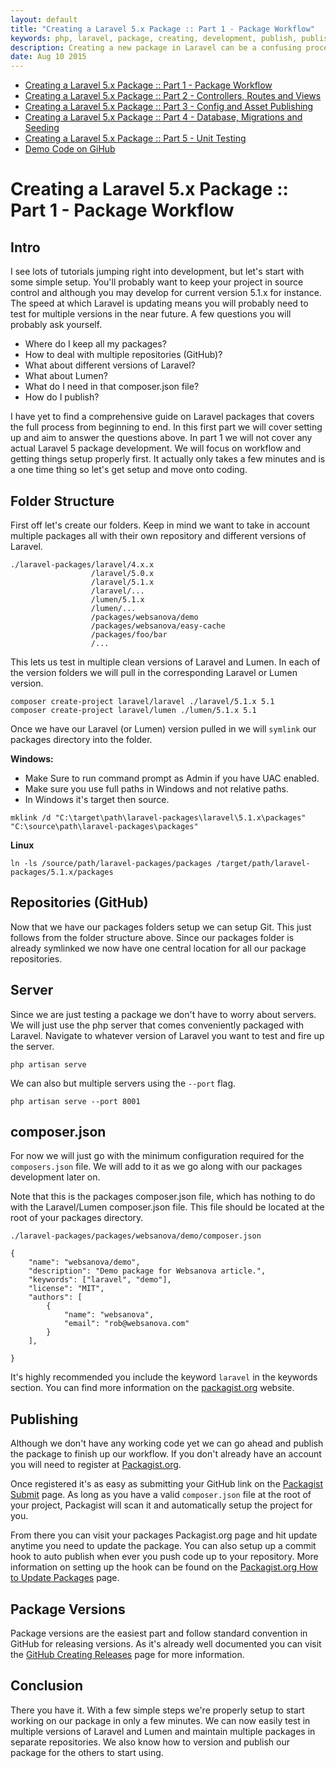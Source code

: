 ```yaml
---
layout: default
title: "Creating a Laravel 5.x Package :: Part 1 - Package Workflow"
keywords: php, laravel, package, creating, development, publish, publishing, version, websanova
description: Creating a new package in Laravel can be a confusing process. In Part 1 we cover the process from setting up to publishing our packages.
date: Aug 10 2015
---
```


* [Creating a Laravel 5.x Package :: Part 1 - Package Workflow](/creating-a-new-package-in-laravel-5-part-1-package-workflow)
* [Creating a Laravel 5.x Package :: Part 2 - Controllers, Routes and Views](/creating-a-new-package-in-laravel-5-part-2-controllers-routes-and-views)
* [Creating a Laravel 5.x Package :: Part 3 - Config and Asset Publishing](/creating-a-new-package-in-laravel-5-part-3-config-and-asset-publishing)
* [Creating a Laravel 5.x Package :: Part 4 - Database, Migrations and Seeding](/creating-a-new-package-in-laravel-5-part-4-database-migrations-and-seeding)
* [Creating a Laravel 5.x Package :: Part 5 - Unit Testing](/creating-a-new-package-in-laravel-5-part-5-unit-testing)
* [Demo Code on GiHub](https://github.com/websanova/laravel-demo)

# Creating a Laravel 5.x Package :: Part 1 - Package Workflow

## Intro

I see lots of tutorials jumping right into development, but let's start with some simple setup. You'll probably want to keep your project in source control and although you may develop for current version 5.1.x for instance. The speed at which Laravel is updating means you will probably need to test for multiple versions in the near future. A few questions you will probably ask yourself.

* Where do I keep all my packages?
* How to deal with multiple repositories (GitHub)?
* What about different versions of Laravel?
* What about Lumen?
* What do I need in that composer.json file?
* How do I publish?

I have yet to find a comprehensive guide on Laravel packages that covers the full process from beginning to end. In this first part we will cover setting up and aim to answer the questions above. In part 1 we will not cover any actual Laravel 5 package development. We will focus on workflow and getting things setup properly first. It actually only takes a few minutes and is a one time thing so let's get setup and move onto coding.

## Folder Structure

First off let's create our folders. Keep in mind we want to take in account multiple packages all with their own repository and different versions of Laravel.

~~~
./laravel-packages/laravel/4.x.x
                  /laravel/5.0.x
                  /laravel/5.1.x
                  /laravel/...
                  /lumen/5.1.x
                  /lumen/...
                  /packages/websanova/demo
                  /packages/websanova/easy-cache
                  /packages/foo/bar
                  /...
~~~

This lets us test in multiple clean versions of Laravel and Lumen. In each of the version folders we will pull in the corresponding Laravel or Lumen version.

~~~
composer create-project laravel/laravel ./laravel/5.1.x 5.1
composer create-project laravel/lumen ./lumen/5.1.x 5.1
~~~

Once we have our Laravel (or Lumen) version pulled in we will `symlink` our packages directory into the folder.

**Windows:**
* Make Sure to run command prompt as Admin if you have UAC enabled.
* Make sure you use full paths in Windows and not relative paths.
* In Windows it's target then source.
~~~
mklink /d "C:\target\path\laravel-packages\laravel\5.1.x\packages" "C:\source\path\laravel-packages\packages"
~~~

**Linux**
~~~
ln -ls /source/path/laravel-packages/packages /target/path/laravel-packages/5.1.x/packages
~~~

## Repositories (GitHub)

Now that we have our packages folders setup we can setup Git. This just follows from the folder structure above. Since our packages folder is already symlinked we now have one central location for all our package repositories.

## Server

Since we are just testing a package we don't have to worry about servers. We will just use the php server that comes conveniently packaged with Laravel. Navigate to whatever version of Laravel you want to test and fire up the server.

~~~
php artisan serve
~~~

We can also but multiple servers using the `--port` flag.

~~~
php artisan serve --port 8001
~~~

## composer.json

For now we will just go with the minimum configuration required for the `composers.json` file. We will add to it as we go along with our packages development later on.

Note that this is the packages composer.json file, which has nothing to do with the Laravel/Lumen composer.json file. This file should be located at the root of your packages directory.

~~~
./laravel-packages/packages/websanova/demo/composer.json
~~~

~~~
{
    "name": "websanova/demo",
    "description": "Demo package for Websanova article.",
    "keywords": ["laravel", "demo"],
    "license": "MIT",
    "authors": [
        {
            "name": "websanova",
            "email": "rob@websanova.com"
        }
    ],

}
~~~

It's highly recommended you include the keyword `laravel` in the keywords section. You can find more information on the [packagist.org](https://packagist.org) website.

## Publishing

Although we don't have any working code yet we can go ahead and publish the package to finish up our workflow. If you don't already have an account you will need to register at [Packagist.org](https://packagist.org).

Once registered it's as easy as submitting your GitHub link on the [Packagist Submit](https://packagist.org/packages/submit) page. As long as you have a valid `composer.json` file at the root of your project, Packagist will scan it and automatically setup the project for you.

From there you can visit your packages Packagist.org page and hit update anytime you need to update the package. You can also setup up a commit hook to auto publish when ever you push code up to your repository. More information on setting up the hook can be found on the [Packagist.org How to Update Packages](https://packagist.org/about#how-to-update-packages) page.

## Package Versions

Package versions are the easiest part and follow standard convention in GitHub for releasing versions. As it's already well documented you can visit the [GitHub Creating Releases](https://help.github.com/articles/creating-releases/) page for more information.

## Conclusion

There you have it. With a few simple steps we're properly setup to start working on our package in only a few minutes. We can now easily test in multiple versions of Laravel and Lumen and maintain multiple packages in separate repositories. We also know how to version and publish our package for the others to start using.
